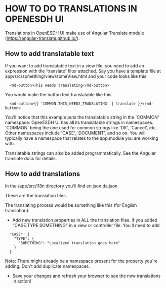 
# HOW TO DO TRANSLATIONS IN OPENESDH UI

Translations in OpenESDH UI make use of Angular Translate module (https://angular-translate.github.io/).


## How to add translatable text

If you want to add translatable text in a view file, you need to add an expression with the 'translate' filter attached.
Say you have a template file at app/src/something/view/someView.html and your code looks like this:

```
  <md-button>This needs translating</md-button>
```

You would make the button text translatable like this:

```
  <md-button>{{ 'COMMON.THIS_NEEDS_TRANSLATING' | translate }}</md-button>
```

You'll notice that this example puts the translatable string in the 'COMMON' namespace. OpenESDH UI has all its translatable strings in namespaces. 'COMMON' being the one used for common strings like 'OK', 'Cancel', etc. Other namespaces include 'CASE', 'DOCUMENT', and so on. You will typically have a namespace that relates to the app.module you are working with.

Translatable strings can also be added programmatically. See the Angular translate docs for details.


## How to add translations

In the /app/src/i18n directory you'll find
en.json
da.json

These are the translation files.

The translating process would be something like this (for English translation):

+ Add new translation properties in ALL the translation files. If you added "CASE.TYPE.SOMETHING" in a view or controller file. You'll need to add

```
  "CASE": {
    "TYPE": {
      "SOMETHING": "Localized translation goes here"
    }
  }
```

Note: There might already be a namespace present for the property you're adding. Don't add duplicate namespaces.

+ Save your changes and refresh your browser to see the new translations in action!

